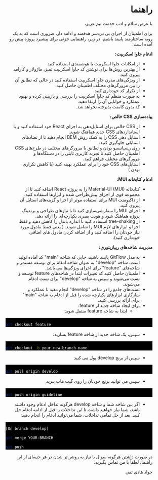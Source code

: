 <div dir="rtl" style="text-align:right; padding:10px 20px">

# راهنما

با عرض سلام و ادب خدمت تیم عزیز،

برای اطمینان از اجرای بی دردسر هدفمند و ادامه دار، ضروری است که به یک رویه ساختارمند پایبند باشیم. در زیر، راهنمایی جزئی برای پیشبرد پروژه پیش رو آمده است:

**ادغام جاوا اسکریپت:**

- از امکانات جاوا اسکریپت با هوشمندی استفاده کنید
- از بهترین روش‌ها برای نوشتن کد جاوا اسکریپت تمیز، ماژولار و کارآمد پیروی کنید.
- از ویژگی‌های مدرن جاوا اسکریپت استفاده کنید در حالی که تطابق آن را بین مرورگرهای مختلف اطمینان حاصل کنید.
- از تکرار کد خودداری کنید.
- به صورت منظم کد جاوا اسکریپت را بررسی و بازبینی کرده و بهبود عملکرد و خوانایی آن را ارتقا دهید.
- کد بدون کامنت پذیرفته نخواهد شد.

**پیاده‌سازی CSS خالص:**

- از CSS خالص برای استایل‌دهی به اجزای React خود استفاده کنید و با استانداردهای CSS جدید هماهنگ شوید.
- استایل دهی CSS را به کمک روش‌ BEM انجام دهید تا از تضادهای استایلی جلوگیری کنید.
- روی ر‍‍‍‍سپانسیو بودن و تطابق با مرورگرهای مختلف در طرح‌های CSS اطمینان حاصل کنید تا تجربه کاربری ثابتی را در دستگاه‌ها و مرورگرهای مختلف فراهم کنید.
- استایل‌های CSS خود را برای عملکرد بهینه کنید (با کاهش تکراری بودن )

**ادغام کتابخانه MUI:**

- کتابخانه Material-UI (MUI) را به پروژه React اضافه کنید تا از مجموعه قوی از اجزای پیش‌طراحی شده و ابزارها استفاده کنید.
- از داکیومنت MUI برای استفاده موثر از اجزا و گزینه‌های استایل آن پیروی کنید.
- اجزای MUI را سفارشی‌سازی کنید تا با نیازهای طراحی و برندینگ پروژه هماهنگ شود و هویت بصری یکپارچه‌ای را ارائه دهد.
- از tree-shaking استفاده کنید تا اندازه باندل را کاهش دهید و فقط اجزا و ابزارهای لازم MUI را شامل شوند. ( یعنی فقط مادول مورد نیاز خودتان را اضافه کنید و از اضافه کردن مادول های اضافی خودداری کنید).

**مدیریت شاخه‌های ریپازیتوری:**

- به مدل GitFlow پایبند باشید، جایی که شاخه "main" کد آماده تولید است، شاخه "develop" به عنوان شاخه ادغام برای توسعه مستمر و شاخه‌های "feature" برای اجرای ویژگی‌ها می باشد.
- اطمینان حاصل کنید که تغییرات ابتدا در شاخه‌های feature توسعه و تست می‌شوند و سپس به شاخه "develop" برای تست ادغام می‌شوند.
- تست‌های جامع را در شاخه "develop" انجام دهید تا عملکرد و سازگاری ابزارهای یکپارچه شده را قبل از ادغام به شاخه "main" برای ارائه بررسی کنید.
- برای ایجاد شاخه جدید از feature:
  - ابتدا به شاخه feature منتقل شوید:

<div style="text-align:left; color: white; background-color: black">

```bash

git checkout feature

```

</div>

- سپس، یک شاخه جدید از شاخه feature بسازید:

<div style="text-align:left; color: white; background-color: black">

```bash

git checkout -b your-new-branch-name

```

</div>

- سپس از برنچ develop پول می کنید

<div style="text-align:left; color: white; background-color: black">

```bash

git pull origin develop

```

</div>

- سپس می توانید برنچ خودتان را روی گیت هاب ببرید

<div style="text-align:left; color: white; background-color: black">

```bash

git push origin guideline

```

</div>

- اگر بین شاخه شما و شاخه develop هرگونه تداخل ادغام وجود داشته باشد، شما نیاز خواهید داشت تا این تداخلات را قبل از ادامه ادغام حل کنید. بعد از حل تمامی تداخلات، شما می‌توانید ادغام را انجام دهید:

<div style="text-align:left; color: white; background-color: black">

```bash

[On branch develop]

git merge YOUR-BRANCH

git push

```

</div>

در صورت داشتن هرگونه سوال یا نیاز به روشن‌تر شدن در هر جنبه‌ای از این راهنما، لطفاً با من تماس بگیرید.

جواد هادی تقی

</div>
